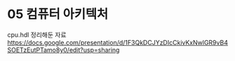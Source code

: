 # 05 컴퓨터 아키텍처

cpu.hdl 정리해둔 자료
https://docs.google.com/presentation/d/1F3QkDCJYzDIcCkivKxNwlGR9vB4SOETzEutPTamo8y0/edit?usp=sharing
